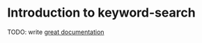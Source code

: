 # Introduction to keyword-search

TODO: write [great documentation](http://jacobian.org/writing/what-to-write/)
